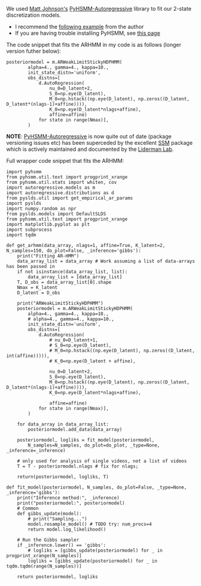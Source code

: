 We used [Matt Johnson's](https://twitter.com/SingularMattrix) [PyHSMM-Autoregressive](https://github.com/mattjj/pyhsmm-autoregressive) library to fit our 2-state discretization models.  
* I recommend the [following example](https://github.com/mattjj/pyhsmm-autoregressive/blob/master/examples/demo.py) from the author   
* If you are having trouble installing PyHSMM, see [this page](https://github.com/mattjj/pyhsmm/issues/97)

The code snippet that fits the ARHMM in my code is as follows (longer version futher below):
```
posteriormodel = m.ARWeakLimitStickyHDPHMM(
        alpha=4., gamma=4., kappa=10., 
        init_state_distn='uniform',
        obs_distns=[
            d.AutoRegression(
                nu_0=D_latent+2,
                S_0=np.eye(D_latent),
                M_0=np.hstack((np.eye(D_latent), np.zeros((D_latent, D_latent*(nlags-1)+affine)))),
                K_0=np.eye(D_latent*nlags+affine),
                affine=affine)
            for state in range(Nmax)],
        )
```

**NOTE**: [PyHSMM-Autoregressive](https://github.com/mattjj/pyhsmm-autoregressive) is now quite out of date (package versioning issues etc) has been superceded by the excellent [SSM](https://github.com/lindermanlab/ssm) package which is actively maintained and documented by the [Liderman Lab](https://web.stanford.edu/~swl1/).


Full wrapper code snippet that fits the ARHMM:
```
import pyhsmm
from pyhsmm.util.text import progprint_xrange
from pyhsmm.util.stats import whiten, cov
import autoregressive.models as m
import autoregressive.distributions as d
from pyslds.util import get_empirical_ar_params
import pyslds
import numpy.random as npr
from pyslds.models import DefaultSLDS
from pyhsmm.util.text import progprint_xrange
import matplotlib.pyplot as plt
import subprocess 
import tqdm

def get_arhmm(data_array, nlags=1, affine=True, K_latent=2, N_samples=150, do_plot=False, _inference='gibbs'):
    print("Fitting AR-HMM")
    data_array_list = data_array # Work assuming a list of data-arrays has been passed in 
    if not isinstance(data_array_list, list):
        data_array_list = [data_array_list]
    T, D_obs = data_array_list[0].shape
    Nmax = K_latent 
    D_latent = D_obs

    print("ARWeakLimitStickyHDPHMM")
    posteriormodel = m.ARWeakLimitStickyHDPHMM(
        alpha=4., gamma=4., kappa=10., 
        # alpha=4., gamma=4., kappa=10., 
        init_state_distn='uniform',
        obs_distns=[
            d.AutoRegression(
                # nu_0=D_latent+1,
                # S_0=np.eye(D_latent),
                # M_0=np.hstack((np.eye(D_latent), np.zeros((D_latent, int(affine))))),
                # K_0=np.eye(D_latent + affine),
                
                nu_0=D_latent+2,
                S_0=np.eye(D_latent),
                M_0=np.hstack((np.eye(D_latent), np.zeros((D_latent, D_latent*(nlags-1)+affine)))),
                K_0=np.eye(D_latent*nlags+affine),

                affine=affine)
            for state in range(Nmax)],
        )

    for data_array in data_array_list:
        posteriormodel.add_data(data_array)

    posteriormodel, logliks = fit_model(posteriormodel, 
        N_samples=N_samples, do_plot=do_plot, _type=None, _inference=_inference)

    # only used for analysis of single videos, not a list of videos
    T = T - posteriormodel.nlags # fix for nlags; 
    
    return(posteriormodel, logliks, T)

def fit_model(posteriormodel, N_samples, do_plot=False, _type=None, _inference='gibbs'):
    print("Inference method:", _inference)
    print("posteriormodel:", posteriormodel)
    # Common 
    def gibbs_update(model):
        # print("Sampling...")
        model.resample_model() # TODO try: num_procs=4
        return model.log_likelihood()

    # Run the Gibbs sampler
    if _inference.lower() == 'gibbs':
        # logliks = [gibbs_update(posteriormodel) for _ in progprint_xrange(N_samples)]
        logliks = [gibbs_update(posteriormodel) for _ in tqdm.tqdm(range(N_samples))]

    return posteriormodel, logliks
```
